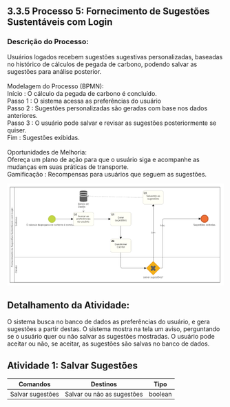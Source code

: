 ## 3.3.5 Processo 5: Fornecimento de Sugestões Sustentáveis ​​com Login  

### Descrição do Processo:
Usuários logados recebem sugestões sugestivas personalizadas, baseadas no histórico de cálculos de pegada de carbono, podendo salvar as sugestões para análise posterior.<br><br>
Modelagem do Processo (BPMN):<br>
Início :  O cálculo da pegada de carbono é concluído.<br>
Passo 1 : O sistema acessa as preferências do usuário<br>
Passo 2 : Sugestões personalizadas são geradas com base nos dados anteriores.<br>
Passo 3 : O usuário pode salvar e revisar as sugestões posteriormente se quiser.<br>
Fim : Sugestões exibidas.<br><br>
Oportunidades de Melhoria:<br>
Ofereça um plano de ação para que o usuário siga e acompanhe as mudanças em suas práticas de transporte.<br>
Gamificação : Recompensas para usuários que seguem as sugestões.<br>

![Diagrama BPMN](../images/3.3-5diag.png)

## Detalhamento da Atividade:
 O sistema busca no banco de dados as preferências do usuário, e gera sugestões a partir destas. O sistema mostra na tela um aviso, perguntando se o usuário quer ou não salvar as sugestões mostradas. O usuário pode aceitar ou não, se aceitar, as sugestões são salvas no banco de dados. 

 ## Atividade 1: Salvar Sugestões
| Comandos         | Destinos                       | Tipo    |
|------------------|--------------------------------|---------|
| Salvar sugestões | Salvar ou não as sugestões     | boolean |
